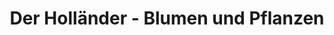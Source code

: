 ---
title: "Der Holländer - Blumen und Pflanzen"
url: /rheinfelden-baden/der-hollaender-blumen-und-pflanzen/
shop: Blumen
---